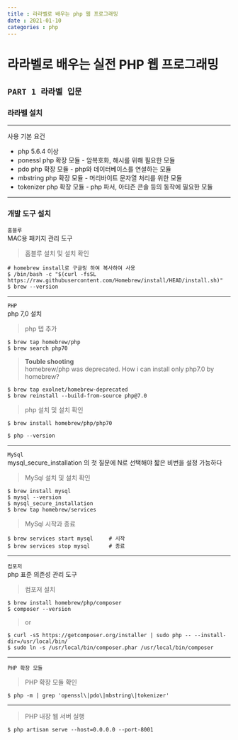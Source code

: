```yaml
---
title : 라라벨로 배우는 php 웹 프로그래밍
date : 2021-01-10
categories : php
---
```


# 라라벨로 배우는 실전 PHP 웹 프로그래밍

## `PART 1 라라벨 입문`

### 라라벨 설치
---
사용 기본 요건
+ php 5.6.4 이상
+ ponessl php 확장 모듈 - 암복호화, 해시를 위해 필요한 모듈
+ pdo php 확장 모듈 - php와 데이터베이스를 연셜하는 모듈
+ mbstring php 확장 모듈 - 머리바이트 문자열 처리를 위한 모듈
+ tokenizer php 확장 모듈 - php 파서, 아티즌 콘솔 등의 동작에 필요한 모듈
---
### 개발 도구 설치   

`홈블루`   
MAC용 패키지 관리 도구

> 홈블루 설치 및 설치 확인

```
# homebrew install로 구글링 하여 복사하여 사용
$ /bin/bash -c "$(curl -fsSL https://raw.githubusercontent.com/Homebrew/install/HEAD/install.sh)"
$ brew --version
```
---
`PHP`   
php 7,0 설치

> php 텝 추가

```
$ brew tap homebrew/php
$ brew search php70
```


> __Touble shooting__   
> homebrew/php was deprecated. How i can install only php7.0 by homebrew?

```
$ brew tap exolnet/homebrew-deprecated
$ brew reinstall --build-from-source php@7.0 
```

> php 설치 및 설치 확인

```
$ brew install homebrew/php/php70

$ php --version
```
---
`MySql`   
mysql_secure_installation 의 첫 질문에 N로 선택해야 짧은 비번을 설정 가능하다

> MySql 설치 및 설치 확인

```
$ brew install mysql
$ mysql --version
$ mysql_secure_installation
$ brew tap homebrew/services
```
> MySql 시작과 종료
```
$ brew services start mysql     # 시작
$ brew services stop mysql      # 종료
```
---
`컴포저`   
php 표준 의존성 관리 도구

> 컴포저 설치

```
$ brew install homebrew/php/composer
$ composer --version
```
> or
```
$ curl -sS https://getcomposer.org/installer | sudo php -- --install-dir=/usr/local/bin/ 
$ sudo ln -s /usr/local/bin/composer.phar /usr/local/bin/composer
```
---
`PHP 확장 모듈`

> PHP 확장 모듈 확인

```
$ php -m | grep 'openssl\|pdo\|mbstring\|tokenizer'
```
---
> PHP 내장 웹 서버 실행 

```
$ php artisan serve --host=0.0.0.0 --port-8001
```




